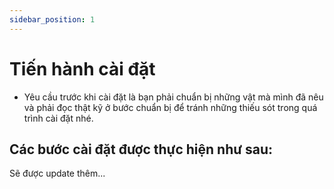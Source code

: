 ```yaml
---
sidebar_position: 1
---
```

# Tiến hành cài đặt
- Yêu cầu trước khi cài đặt là bạn phải chuẩn bị những vật mà mình đã nêu và phải đọc thật kỹ ở bước chuẩn bị để tránh những thiếu sót trong quá trình cài đặt nhé.
## Các bước cài đặt được thực hiện như sau:
 Sẽ được update thêm...
